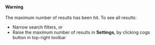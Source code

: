 #### Warning

The maximum number of results has been hit. To see all results:

- Narrow search filters, or
- Raise the maximum number of results in **Settings**, by clicking cogs button in top-right toolbar

